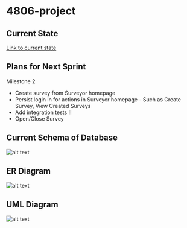 # 4806-project

## Current State

[Link to current state](https://github.com/users/dianamiraflor/projects/2)

## Plans for Next Sprint

Milestone 2
- Create survey from Surveyor homepage
- Persist login in for actions in Surveyor homepage - Such as Create Survey, View Created Surveys
- Add integration tests !!
- Open/Close Survey

## Current Schema of Database
![alt text](https://github.com/dianamiraflor/4806-project/blob/main/diagrams/db_schema.png)

## ER Diagram
![alt text](https://github.com/dianamiraflor/4806-project/blob/main/diagrams/er-diagram.drawio.png)

## UML Diagram
![alt text](https://github.com/dianamiraflor/4806-project/blob/main/diagrams/uml-class.png)
